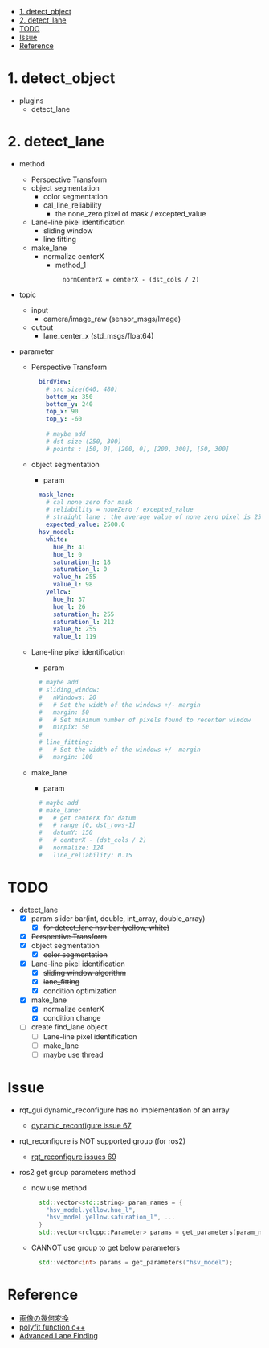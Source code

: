 <!-- TOC -->

- [1. detect_object](#1-detect_object)
- [2. detect_lane](#2-detect_lane)
- [TODO](#todo)
- [Issue](#issue)
- [Reference](#reference)

<!-- /TOC -->

# 1. detect_object
* plugins
  * detect_lane

# 2. detect_lane
  * method
    * Perspective Transform
    * object segmentation
      * color segmentation 
      * cal_line_reliability
        * the none_zero pixel of mask / excepted_value  
    * Lane-line pixel identification
      * sliding window
      * line fitting
    * make_lane
      * normalize centerX
        * method_1
          ```
            normCenterX = centerX - (dst_cols / 2)
          ```

  * topic
    * input
      * camera/image_raw (sensor_msgs/Image)
    * output
      * lane_center_x (std_msgs/float64)

  * parameter
    * Perspective Transform
      ```yaml
        birdView:
          # src size(640, 480)
          bottom_x: 350
          bottom_y: 240
          top_x: 90
          top_y: -60
          
          # maybe add
          # dst size (250, 300)
          # points : [50, 0], [200, 0], [200, 300], [50, 300]
      ```
      
    * object segmentation
      * param
      ```yaml
        mask_lane:
          # cal none zero for mask 
          # reliability = noneZero / excepted_value
          # straight lane : the average value of none zero pixel is 2500 
          expected_value: 2500.0
        hsv_model:
          white:
            hue_h: 41
            hue_l: 0
            saturation_h: 18
            saturation_l: 0
            value_h: 255
            value_l: 98
          yellow:
            hue_h: 37
            hue_l: 26
            saturation_h: 255
            saturation_l: 212
            value_h: 255
            value_l: 119
      ```  
      
    * Lane-line pixel identification
      * param
      ```yaml
        # maybe add
        # sliding_window:
        #   nWindows: 20
        #   # Set the width of the windows +/- margin
        #   margin: 50 
        #   # Set minimum number of pixels found to recenter window
        #   minpix: 50
        #   
        # line_fitting:
        #   # Set the width of the windows +/- margin
        #   margin: 100
      ```  
        
    * make_lane
      * param
      ```yaml
        # maybe add
        # make_lane:
        #   # get centerX for datum
        #   # range [0, dst_rows-1]
        #   datumY: 150
        #   # centerX - (dst_cols / 2)
        #   normalize: 124
        #   line_reliability: 0.15
      ```  
      
# TODO  
* detect_lane
  - [x] param slider bar(~~int~~, ~~double~~, int_array, double_array)
    - [x] ~~for detect_lane hsv bar (yellow, white)~~
  - [x] ~~Perspective Transform~~
  - [x] object segmentation
    - [x] ~~color segmentation~~
  - [x] Lane-line pixel identification
    - [x] ~~sliding window algorithm~~
    - [x] ~~lane_fitting~~
    - [x] condition optimization
  - [x] make_lane
    - [x] normalize centerX
    - [x] condition change 
  - [ ] create find_lane object
    - [ ] Lane-line pixel identification
    - [ ] make_lane
    - [ ] maybe use thread
# Issue  
* rqt_gui dynamic_reconfigure has no implementation of an array
  * [dynamic_reconfigure issue 67](https://github.com/ros/dynamic_reconfigure/issues/67)
  
* rqt_reconfigure is NOT supported group (for ros2)
  * [rqt_reconfigure issues 69](https://github.com/ros-visualization/rqt_reconfigure/issues/69)

* ros2 get group parameters method
  * now use method
    ```cpp
      std::vector<std::string> param_names = {
        "hsv_model.yellow.hue_l",
        "hsv_model.yellow.saturation_l", ...
      }
      std::vector<rclcpp::Parameter> params = get_parameters(param_names);
    ```
  * CANNOT use group to get below parameters
    ```cpp
      std::vector<int> params = get_parameters("hsv_model");
    ```

# Reference  
* [画像の幾何変換](http://labs.eecs.tottori-u.ac.jp/sd/Member/oyamada/OpenCV/html/py_tutorials/py_imgproc/py_geometric_transformations/py_geometric_transformations.html)
* [polyfit function c++](https://www.programmersought.com/article/26353620262/)
* [Advanced Lane Finding](https://medium.com/typeiqs/advanced-lane-finding-c3c8305f074)